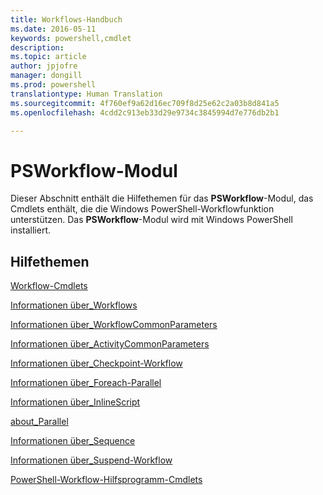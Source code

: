 ```yaml
---
title: Workflows-Handbuch
ms.date: 2016-05-11
keywords: powershell,cmdlet
description: 
ms.topic: article
author: jpjofre
manager: dongill
ms.prod: powershell
translationtype: Human Translation
ms.sourcegitcommit: 4f760ef9a62d16ec709f8d25e62c2a03b8d841a5
ms.openlocfilehash: 4cdd2c913eb33d29e9734c3845994d7e776db2b1

---
```


# PSWorkflow-Modul
Dieser Abschnitt enthält die Hilfethemen für das **PSWorkflow**-Modul, das Cmdlets enthält, die die Windows PowerShell-Workflowfunktion unterstützen. Das **PSWorkflow**-Modul wird mit Windows PowerShell installiert.

## Hilfethemen
[Workflow-Cmdlets](http://go.microsoft.com/fwlink/?LinkID=245865)

[Informationen über_Workflows](https://technet.microsoft.com/en-us/library/f2897bdd-1b9d-4679-8b19-09840bd40a22)

[Informationen über_WorkflowCommonParameters](https://technet.microsoft.com/en-us/library/119f968e-618e-439c-b76c-cdd17e6df27c)

[Informationen über_ActivityCommonParameters](https://technet.microsoft.com/en-us/library/8ca60664-37c6-4257-a723-e3c41dd10122)

[Informationen über_Checkpoint-Workflow](https://technet.microsoft.com/en-us/library/3a309488-1e7a-4807-b83b-dedbeac3ee1c)

[Informationen über_Foreach-Parallel](https://technet.microsoft.com/en-us/library/35704780-dde8-4f5f-9319-5b982148bba7)

[Informationen über_InlineScript](https://technet.microsoft.com/en-us/library/f88ed5a9-02d6-4bf0-a031-61198e1e7291)

[about_Parallel](https://technet.microsoft.com/en-us/library/104559a8-e89a-49f5-8c08-e5bf72768cbf)

[Informationen über_Sequence](https://technet.microsoft.com/en-us/library/bda3f81a-be8a-43be-b0df-12bb7e193b9b)

[Informationen über_Suspend-Workflow](https://technet.microsoft.com/en-us/library/be2ded75-1eca-493e-96c1-758f92b5f199)

[PowerShell-Workflow-Hilfsprogramm-Cmdlets](https://technet.microsoft.com/en-us/library/a5a32019-0d68-4041-935f-1b1cacaf6d3d)




<!--HONumber=Aug16_HO3-->


